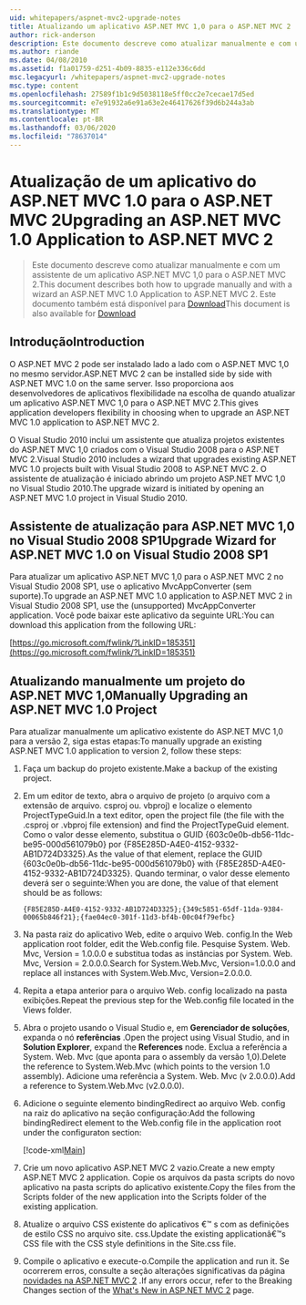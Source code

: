 ```yaml
---
uid: whitepapers/aspnet-mvc2-upgrade-notes
title: Atualizando um aplicativo ASP.NET MVC 1,0 para o ASP.NET MVC 2 | Microsoft Docs
author: rick-anderson
description: Este documento descreve como atualizar manualmente e com um assistente de um aplicativo ASP.NET MVC 1,0 para o ASP.NET MVC 2. Este documento também está disponível para d...
ms.author: riande
ms.date: 04/08/2010
ms.assetid: f1a01759-d251-4b09-8835-e112e336c6dd
msc.legacyurl: /whitepapers/aspnet-mvc2-upgrade-notes
msc.type: content
ms.openlocfilehash: 27589f1b1c9d5038118e5ff0cc2e7cecae17d5ed
ms.sourcegitcommit: e7e91932a6e91a63e2e46417626f39d6b244a3ab
ms.translationtype: MT
ms.contentlocale: pt-BR
ms.lasthandoff: 03/06/2020
ms.locfileid: "78637014"
---
```

# <a name="upgrading-an-aspnet-mvc-10-application-to-aspnet-mvc-2"></a><span data-ttu-id="ddb20-104">Atualização de um aplicativo do ASP.NET MVC 1.0 para o ASP.NET MVC 2</span><span class="sxs-lookup"><span data-stu-id="ddb20-104">Upgrading an ASP.NET MVC 1.0 Application to ASP.NET MVC 2</span></span>

> <span data-ttu-id="ddb20-105">Este documento descreve como atualizar manualmente e com um assistente de um aplicativo ASP.NET MVC 1,0 para o ASP.NET MVC 2.</span><span class="sxs-lookup"><span data-stu-id="ddb20-105">This document describes both how to upgrade manually and with a wizard an ASP.NET MVC 1.0 Application to ASP.NET MVC 2.</span></span> <span data-ttu-id="ddb20-106">Este documento também está disponível para [Download](https://download.microsoft.com/download/F/1/6/F16F9AF9-8EF4-4845-BC97-639791D5699C/MVC2-Upgrade-Notes.pdf)</span><span class="sxs-lookup"><span data-stu-id="ddb20-106">This document is also available for [Download](https://download.microsoft.com/download/F/1/6/F16F9AF9-8EF4-4845-BC97-639791D5699C/MVC2-Upgrade-Notes.pdf)</span></span>

## <a name="introduction"></a><span data-ttu-id="ddb20-107">Introdução</span><span class="sxs-lookup"><span data-stu-id="ddb20-107">Introduction</span></span>

<span data-ttu-id="ddb20-108">O ASP.NET MVC 2 pode ser instalado lado a lado com o ASP.NET MVC 1,0 no mesmo servidor.</span><span class="sxs-lookup"><span data-stu-id="ddb20-108">ASP.NET MVC 2 can be installed side by side with ASP.NET MVC 1.0 on the same server.</span></span> <span data-ttu-id="ddb20-109">Isso proporciona aos desenvolvedores de aplicativos flexibilidade na escolha de quando atualizar um aplicativo ASP.NET MVC 1,0 para o ASP.NET MVC 2.</span><span class="sxs-lookup"><span data-stu-id="ddb20-109">This gives application developers flexibility in choosing when to upgrade an ASP.NET MVC 1.0 application to ASP.NET MVC 2.</span></span>

<span data-ttu-id="ddb20-110">O Visual Studio 2010 inclui um assistente que atualiza projetos existentes do ASP.NET MVC 1,0 criados com o Visual Studio 2008 para o ASP.NET MVC 2.</span><span class="sxs-lookup"><span data-stu-id="ddb20-110">Visual Studio 2010 includes a wizard that upgrades existing ASP.NET MVC 1.0 projects built with Visual Studio 2008 to ASP.NET MVC 2.</span></span> <span data-ttu-id="ddb20-111">O assistente de atualização é iniciado abrindo um projeto ASP.NET MVC 1,0 no Visual Studio 2010.</span><span class="sxs-lookup"><span data-stu-id="ddb20-111">The upgrade wizard is initiated by opening an ASP.NET MVC 1.0 project in Visual Studio 2010.</span></span>

## <a name="upgrade-wizard-for-aspnet-mvc-10-on-visual-studio-2008-sp1"></a><span data-ttu-id="ddb20-112">Assistente de atualização para ASP.NET MVC 1,0 no Visual Studio 2008 SP1</span><span class="sxs-lookup"><span data-stu-id="ddb20-112">Upgrade Wizard for ASP.NET MVC 1.0 on Visual Studio 2008 SP1</span></span>

<span data-ttu-id="ddb20-113">Para atualizar um aplicativo ASP.NET MVC 1,0 para o ASP.NET MVC 2 no Visual Studio 2008 SP1, use o aplicativo MvcAppConverter (sem suporte).</span><span class="sxs-lookup"><span data-stu-id="ddb20-113">To upgrade an ASP.NET MVC 1.0 application to ASP.NET MVC 2 in Visual Studio 2008 SP1, use the (unsupported) MvcAppConverter application.</span></span> <span data-ttu-id="ddb20-114">Você pode baixar este aplicativo da seguinte URL:</span><span class="sxs-lookup"><span data-stu-id="ddb20-114">You can download this application from the following URL:</span></span>

[https://go.microsoft.com/fwlink/?LinkID=185351](https://go.microsoft.com/fwlink/?LinkID=185351)

## <a name="manually-upgrading-an-aspnet-mvc-10-project"></a><span data-ttu-id="ddb20-115">Atualizando manualmente um projeto do ASP.NET MVC 1,0</span><span class="sxs-lookup"><span data-stu-id="ddb20-115">Manually Upgrading an ASP.NET MVC 1.0 Project</span></span>

<span data-ttu-id="ddb20-116">Para atualizar manualmente um aplicativo existente do ASP.NET MVC 1,0 para a versão 2, siga estas etapas:</span><span class="sxs-lookup"><span data-stu-id="ddb20-116">To manually upgrade an existing ASP.NET MVC 1.0 application to version 2, follow these steps:</span></span>

1. <span data-ttu-id="ddb20-117">Faça um backup do projeto existente.</span><span class="sxs-lookup"><span data-stu-id="ddb20-117">Make a backup of the existing project.</span></span>
2. <span data-ttu-id="ddb20-118">Em um editor de texto, abra o arquivo de projeto (o arquivo com a extensão de arquivo. csproj ou. vbproj) e localize o elemento ProjectTypeGuid.</span><span class="sxs-lookup"><span data-stu-id="ddb20-118">In a text editor, open the project file (the file with the .csproj or .vbproj file extension) and find the ProjectTypeGuid element.</span></span> <span data-ttu-id="ddb20-119">Como o valor desse elemento, substitua o GUID {603c0e0b-db56-11dc-be95-000d561079b0} por {F85E285D-A4E0-4152-9332-AB1D724D3325}.</span><span class="sxs-lookup"><span data-stu-id="ddb20-119">As the value of that element, replace the GUID {603c0e0b-db56-11dc-be95-000d561079b0} with {F85E285D-A4E0-4152-9332-AB1D724D3325}.</span></span> <span data-ttu-id="ddb20-120">Quando terminar, o valor desse elemento deverá ser o seguinte:</span><span class="sxs-lookup"><span data-stu-id="ddb20-120">When you are done, the value of that element should be as follows:</span></span> 

    `{F85E285D-A4E0-4152-9332-AB1D724D3325};{349c5851-65df-11da-9384-00065b846f21};{fae04ec0-301f-11d3-bf4b-00c04f79efbc}`
3. <span data-ttu-id="ddb20-121">Na pasta raiz do aplicativo Web, edite o arquivo Web. config.</span><span class="sxs-lookup"><span data-stu-id="ddb20-121">In the Web application root folder, edit the Web.config file.</span></span> <span data-ttu-id="ddb20-122">Pesquise System. Web. Mvc, Version = 1.0.0.0 e substitua todas as instâncias por System. Web. Mvc, Version = 2.0.0.0.</span><span class="sxs-lookup"><span data-stu-id="ddb20-122">Search for System.Web.Mvc, Version=1.0.0.0 and replace all instances with System.Web.Mvc, Version=2.0.0.0.</span></span>
4. <span data-ttu-id="ddb20-123">Repita a etapa anterior para o arquivo Web. config localizado na pasta exibições.</span><span class="sxs-lookup"><span data-stu-id="ddb20-123">Repeat the previous step for the Web.config file located in the Views folder.</span></span>
5. <span data-ttu-id="ddb20-124">Abra o projeto usando o Visual Studio e, em **Gerenciador de soluções**, expanda o nó **referências** .</span><span class="sxs-lookup"><span data-stu-id="ddb20-124">Open the project using Visual Studio, and in **Solution Explorer**, expand the **References** node.</span></span> <span data-ttu-id="ddb20-125">Exclua a referência a System. Web. Mvc (que aponta para o assembly da versão 1,0).</span><span class="sxs-lookup"><span data-stu-id="ddb20-125">Delete the reference to System.Web.Mvc (which points to the version 1.0 assembly).</span></span> <span data-ttu-id="ddb20-126">Adicione uma referência a System. Web. Mvc (v 2.0.0.0).</span><span class="sxs-lookup"><span data-stu-id="ddb20-126">Add a reference to System.Web.Mvc (v2.0.0.0).</span></span>
6. <span data-ttu-id="ddb20-127">Adicione o seguinte elemento bindingRedirect ao arquivo Web. config na raiz do aplicativo na seção configuração:</span><span class="sxs-lookup"><span data-stu-id="ddb20-127">Add the following bindingRedirect element to the Web.config file in the application root under the configuraton section:</span></span>   

    [!code-xml[Main](aspnet-mvc2-upgrade-notes/samples/sample1.xml)]
7. <span data-ttu-id="ddb20-128">Crie um novo aplicativo ASP.NET MVC 2 vazio.</span><span class="sxs-lookup"><span data-stu-id="ddb20-128">Create a new empty ASP.NET MVC 2 application.</span></span> <span data-ttu-id="ddb20-129">Copie os arquivos da pasta scripts do novo aplicativo na pasta scripts do aplicativo existente.</span><span class="sxs-lookup"><span data-stu-id="ddb20-129">Copy the files from the Scripts folder of the new application into the Scripts folder of the existing application.</span></span>
8. <span data-ttu-id="ddb20-130">Atualize o arquivo CSS existente do aplicativos €™ s com as definições de estilo CSS no arquivo site. css.</span><span class="sxs-lookup"><span data-stu-id="ddb20-130">Update the existing applicationâ€™s CSS file with the CSS style definitions in the Site.css file.</span></span>
9. <span data-ttu-id="ddb20-131">Compile o aplicativo e execute-o.</span><span class="sxs-lookup"><span data-stu-id="ddb20-131">Compile the application and run it.</span></span> <span data-ttu-id="ddb20-132">Se ocorrerem erros, consulte a seção alterações significativas da página [novidades na ASP.NET MVC 2](https://go.microsoft.com/fwlink/?LinkID=185038) .</span><span class="sxs-lookup"><span data-stu-id="ddb20-132">If any errors occur, refer to the Breaking Changes section of the [What's New in ASP.NET MVC 2](https://go.microsoft.com/fwlink/?LinkID=185038) page.</span></span>
